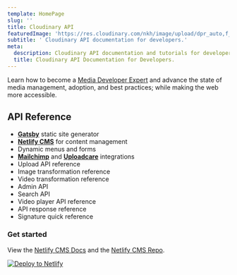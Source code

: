 ```yaml
---
template: HomePage
slug: ''
title: Cloudinary API
featuredImage: 'https://res.cloudinary.com/nkh/image/upload/dpr_auto,f_auto,q_auto/cloudinary_image_transformation_tutorials.png'
subtitle: ' Cloudinary API documentation for developers.'
meta:
  description: Cloudinary API documentation and tutorials for developers.
  title: Cloudinary API Documentation for Developers.
---
```

Learn how to become a [Media Developer Expert](https://cloudinary.com/blog/announcing_cloudinary_s_media_developer_experts_program) and advance the state of media management, adoption, and best practices; while making the web more accessible.


## API Reference

* **[Gatsby](https://gatsbyjs.org)** static site generator
* **[Netlify CMS](https://github.com/netlify/netlify-cms)** for content management
* Dynamic menus and forms
* **[Mailchimp](http://mailchimp.com)** and **[Uploadcare](https://uploadcare.com)** integrations
* Upload API reference
* Image transformation reference
* Video transformation reference
* Admin API
* Search API
* Video player API reference
* API response reference
* Signature quick reference

### Get started

View the [Netlify CMS Docs](https://www.netlifycms.org/docs/) and the [Netlify CMS Repo](https://github.com/netlify/netlify-cms).

[![Deploy to Netlify](https://www.netlify.com/img/deploy/button.svg)](https://app.netlify.com/start/deploy?repository=https://github.com/thriveweb/yellowcake&stack=cms)
